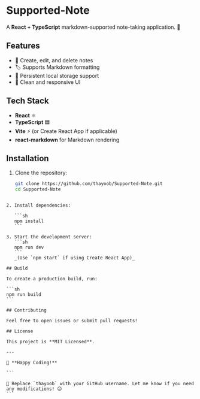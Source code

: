# Supported-Note

A **React + TypeScript** markdown-supported note-taking application. 🚀

## Features

- 📝 Create, edit, and delete notes
- 🏷️ Supports Markdown formatting
- 📁 Persistent local storage support
- 🎨 Clean and responsive UI

## Tech Stack

- **React** ⚛️
- **TypeScript** 🟦
- **Vite** ⚡ (or Create React App if applicable)
- **react-markdown** for Markdown rendering

## Installation

1. Clone the repository:
   ```sh
   git clone https://github.com/thayoob/Supported-Note.git
   cd Supported-Note
   ```
````

2. Install dependencies:

   ```sh
   npm install
   ```

3. Start the development server:
   ```sh
   npm run dev
   ```
   _(Use `npm start` if using Create React App)_

## Build

To create a production build, run:

```sh
npm run build
```

## Contributing

Feel free to open issues or submit pull requests!

## License

This project is **MIT Licensed**.

---

🚀 **Happy Coding!**

```

🔹 Replace `thayoob` with your GitHub username. Let me know if you need any modifications! 😊
```
